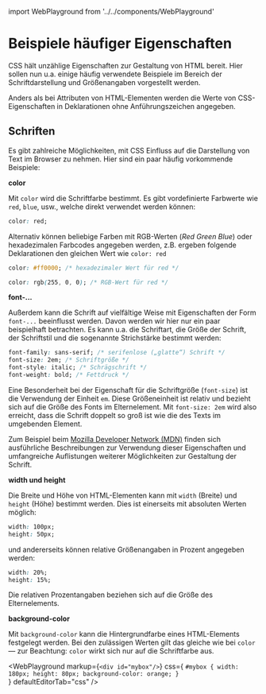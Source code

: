 import WebPlayground from '../../components/WebPlayground'

# Beispiele häufiger Eigenschaften

CSS hält unzählige Eigenschaften zur Gestaltung von HTML
bereit. Hier sollen nun u.a. einige häufig verwendete Beispiele im Bereich der
Schriftdarstellung und Größenangaben vorgestellt werden.

Anders als bei Attributen von HTML-Elementen werden die Werte von CSS-Eigenschaften
in Deklarationen ohne Anführungszeichen angegeben.

## Schriften

Es gibt zahlreiche Möglichkeiten, mit CSS Einfluss auf die Darstellung von Text im
Browser zu nehmen. Hier sind ein paar häufig vorkommende Beispiele:

**color**

Mit `color` wird die Schriftfarbe bestimmt. Es gibt vordefinierte Farbwerte wie `red`, `blue`, usw., welche direkt verwendet werden können:

```css
color: red;
```

Alternativ können beliebige Farben mit RGB-Werten (_Red Green Blue_) oder
hexadezimalen Farbcodes angegeben werden, z.B. ergeben folgende Deklarationen den
gleichen Wert wie `color: red`

```css
color: #ff0000; /* hexadezimaler Wert für red */
```

```css
color: rgb(255, 0, 0); /* RGB-Wert für red */
```

**font-...**

Außerdem kann die Schrift auf vielfältige Weise mit Eigenschaften der Form `font-...`
beeinflusst werden. Davon werden wir hier nur ein paar beispielhaft betrachten.
Es kann u.a. die Schriftart, die Größe der Schrift, der Schriftstil und die
sogenannte Strichstärke bestimmt werden:

```css
font-family: sans-serif; /* serifenlose („glatte“) Schrift */
font-size: 2em; /* Schriftgröße */
font-style: italic; /* Schrägschrift */
font-weight: bold; /* Fettdruck */
```

Eine Besonderheit bei der Eigenschaft für die Schriftgröße (`font-size`) ist die
Verwendung der Einheit `em`. Diese Größeneinheit ist relativ und bezieht sich auf
die Größe des Fonts im Elternelement. Mit `font-size: 2em` wird also erreicht,
dass die Schrift doppelt so groß ist wie die des Texts im umgebenden Element.

Zum Beispiel beim
[Mozilla Developer Network (MDN)](https://developer.mozilla.org/en-US/docs/Web/CSS/font)
finden sich ausführliche Beschreibungen zur Verwendung dieser
Eigenschaften und umfangreiche Auflistungen weiterer Möglichkeiten zur Gestaltung
der Schrift.

**width und height**

Die Breite und Höhe von HTML-Elementen kann mit `width` (Breite) und `height` (Höhe)
bestimmt werden. Dies ist einerseits mit absoluten Werten möglich:

```css
width: 100px;
height: 50px;
```

und andererseits können relative Größenangaben in Prozent angegeben werden:

```css
width: 20%;
height: 15%;
```

Die relativen Prozentangaben beziehen sich auf die Größe des Elternelements.

**background-color**

Mit `background-color` kann die Hintergrundfarbe eines HTML-Elements festgelegt werden.
Bei den zulässigen Werten gilt das gleiche wie bei `color` &mdash; zur Beachtung:
`color` wirkt sich nur auf die Schriftfarbe aus.

<WebPlayground 
  markup={`<div id="mybox"/>`}
  css={
`#mybox {
  width: 180px;
  height: 80px;
  background-color: orange;
}`    
  } 
  defaultEditorTab="css"
/>
